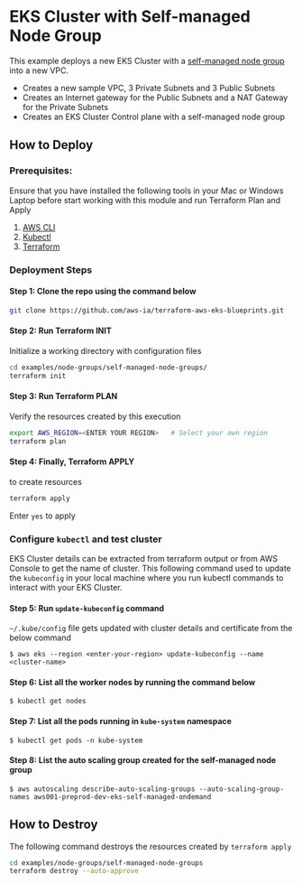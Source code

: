 # EKS Cluster with Self-managed Node Group

This example deploys a new EKS Cluster with a [self-managed node group](https://docs.aws.amazon.com/eks/latest/userguide/worker.html) into a new VPC.

- Creates a new sample VPC, 3 Private Subnets and 3 Public Subnets
- Creates an Internet gateway for the Public Subnets and a NAT Gateway for the Private Subnets
- Creates an EKS Cluster Control plane with a self-managed node group

## How to Deploy

### Prerequisites:

Ensure that you have installed the following tools in your Mac or Windows Laptop before start working with this module and run Terraform Plan and Apply

1. [AWS CLI](https://docs.aws.amazon.com/cli/latest/userguide/install-cliv2.html)
2. [Kubectl](https://Kubernetes.io/docs/tasks/tools/)
3. [Terraform](https://learn.hashicorp.com/tutorials/terraform/install-cli)

### Deployment Steps

#### Step 1: Clone the repo using the command below

```sh
git clone https://github.com/aws-ia/terraform-aws-eks-blueprints.git
```

#### Step 2: Run Terraform INIT

Initialize a working directory with configuration files

```sh
cd examples/node-groups/self-managed-node-groups/
terraform init
```

#### Step 3: Run Terraform PLAN

Verify the resources created by this execution

```sh
export AWS_REGION=<ENTER YOUR REGION>   # Select your own region
terraform plan
```

#### Step 4: Finally, Terraform APPLY

to create resources

```sh
terraform apply
```

Enter `yes` to apply

### Configure `kubectl` and test cluster

EKS Cluster details can be extracted from terraform output or from AWS Console to get the name of cluster.
This following command used to update the `kubeconfig` in your local machine where you run kubectl commands to interact with your EKS Cluster.

#### Step 5: Run `update-kubeconfig` command

`~/.kube/config` file gets updated with cluster details and certificate from the below command

    $ aws eks --region <enter-your-region> update-kubeconfig --name <cluster-name>

#### Step 6: List all the worker nodes by running the command below

    $ kubectl get nodes

#### Step 7: List all the pods running in `kube-system` namespace

    $ kubectl get pods -n kube-system

#### Step 8: List the auto scaling group created for the self-managed node group

    $ aws autoscaling describe-auto-scaling-groups --auto-scaling-group-names aws001-preprod-dev-eks-self-managed-ondemand

## How to Destroy

The following command destroys the resources created by `terraform apply`

```sh
cd examples/node-groups/self-managed-node-groups
terraform destroy --auto-approve
```
